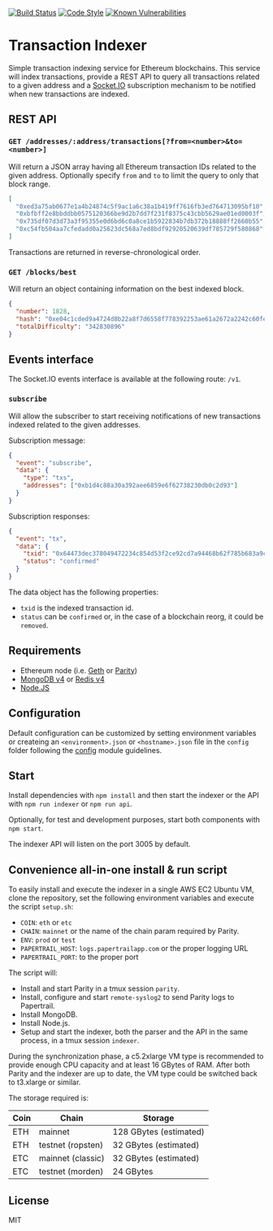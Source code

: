 [![Build Status](https://travis-ci.com/autonomoussoftware/ethereum-blockchain-indexer.svg?branch=develop)](https://travis-ci.com/autonomoussoftware/ethereum-blockchain-indexer)
[![Code Style](https://img.shields.io/badge/code%20style-bloq-0063a6.svg)](https://github.com/bloq/eslint-config-bloq)
[![Known Vulnerabilities](https://snyk.io/test/github/autonomoussoftware/ethereum-blockchain-indexer/badge.svg?targetFile=package.json)](https://snyk.io/test/github/autonomoussoftware/ethereum-blockchain-indexer)

# Transaction Indexer

Simple transaction indexing service for Ethereum blockchains.
This service will index transactions, provide a REST API to query all transactions related to a given address and a [Socket.IO](https://socket.io/) subscription mechanism to be notified when new transactions are indexed.

## REST API

### `GET /addresses/:address/transactions[?from=<number>&to=<number>]`

Will return a JSON array having all Ethereum transaction IDs related to the given address.
Optionally specify `from` and `to` to limit the query to only that block range.

```json
[
  "0xed3a75ab0677e1a4b24874c5f9ac1a6c38a1b419ff7616fb3ed764713095bf10",
  "0xbfbff2e8bbddbb0575120366be9d2b7dd7f231f8375c43cbb5629ae01ed0003f",
  "0x735df07d3d73a3f95355e0d6bd6c0a8ce1b5922834b7db372b18888ff2660b55",
  "0xc54fb504aa7cfedadd0a25623dc568a7ed8bdf92920520639df785729f580868"
]
```

Transactions are returned in reverse-chronological order.

### `GET /blocks/best`

Will return an object containing information on the best indexed block.

```json
{
  "number": 1828,
  "hash": "0xe04c1cded9a4724d8b22a8f7d6558f778392253ae61a2672a2242c60fe8992df",
  "totalDifficulty": "342830896"
}
```

## Events interface

The Socket.IO events interface is available at the following route: `/v1`.

### `subscribe`

Will allow the subscriber to start receiving notifications of new transactions indexed related to the given addresses.

Subscription message:

```json
{
  "event": "subscribe",
  "data": {
    "type": "txs",
    "addresses": ["0xb1d4c88a30a392aee6859e6f62738230db0c2d93"]
  }
}
```

Subscription responses:

```json
{
  "event": "tx",
  "data": {
    "txid": "0x64473dec378049472234c854d53f2ce92cd7a94468b62f785b683a9cacdb7f86",
    "status": "confirmed"
  }
}
```

The data object has the following properties:

- `txid` is the indexed transaction id.
- `status` can be `confirmed` or, in the case of a blockchain reorg, it could be `removed`.

## Requirements

- Ethereum node (i.e. [Geth](https://geth.ethereum.org/) or [Parity](https://www.parity.io/))
- [MongoDB v4](https://www.mongodb.com/) or [Redis v4](https://redis.io/)
- [Node.JS](https://nodejs.org/)

## Configuration

Default configuration can be customized by setting environment variables or createing an `<environment>.json` or `<hostname>.json` file in the `config` folder following the [config](https://github.com/lorenwest/node-config/) module guidelines.

## Start

Install dependencies with `npm install` and then start the indexer or the API with `npm run indexer` or `npm run api`.

Optionally, for test and development purposes, start both components with `npm start`.

The indexer API will listen on the port 3005 by default.

## Convenience all-in-one install & run script

To easily install and execute the indexer in a single AWS EC2 Ubuntu VM, clone the repository, set the following environment variables and execute the script `setup.sh`:

- `COIN`: `eth` or `etc`
- `CHAIN`: `mainnet` or the name of the chain param required by Parity.
- `ENV`: `prod` or `test`
- `PAPERTRAIL_HOST`: `logs.papertrailapp.com` or the proper logging URL
- `PAPERTRAIL_PORT`: to the proper port

The script will:

- Install and start Parity in a tmux session `parity`.
- Install, configure and start `remote-syslog2` to send Parity logs to Papertrail.
- Install MongoDB.
- Install Node.js.
- Setup and start the indexer, both the parser and the API in the same process, in a tmux session `indexer`.

During the synchronization phase, a c5.2xlarge VM type is recommended to provide enough CPU capacity and at least 16 GBytes of RAM.
After both Parity and the indexer are up to date, the VM type could be switched back to t3.xlarge or similar.

The storage required is:

Coin | Chain | Storage
--- | --- | ---
ETH | mainnet | 128 GBytes (estimated)
ETH | testnet (ropsten) | 32 GBytes (estimated)
ETC | mainnet (classic) | 32 GBytes (estimated)
ETC | testnet (morden) | 24 GBytes

## License

MIT
